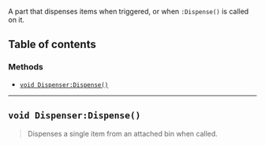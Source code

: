 A part that dispenses items when triggered, or when `:Dispense()` is called on it.

## Table of contents

### Methods
* [`void Dispenser:Dispense()`](#void-dispenser-dispense)

___

## `void Dispenser:Dispense()`

> Dispenses a single item from an attached bin when called.